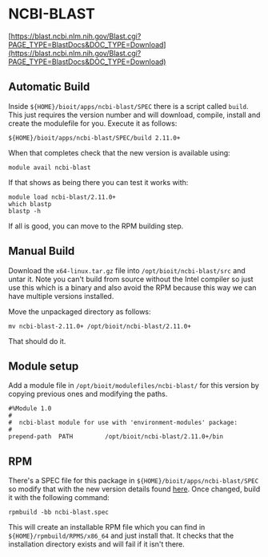 # NCBI-BLAST

[https://blast.ncbi.nlm.nih.gov/Blast.cgi?PAGE_TYPE=BlastDocs&DOC_TYPE=Download](https://blast.ncbi.nlm.nih.gov/Blast.cgi?PAGE_TYPE=BlastDocs&DOC_TYPE=Download)

## Automatic Build

Inside `${HOME}/bioit/apps/ncbi-blast/SPEC` there is a script called `build`. This just requires the version number and will download, compile, install and create the modulefile for you. Execute it as follows:

    ${HOME}/bioit/apps/ncbi-blast/SPEC/build 2.11.0+

When that completes check that the new version is available using:

    module avail ncbi-blast

If that shows as being there you can test it works with:

    module load ncbi-blast/2.11.0+
    which blastp
    blastp -h

If all is good, you can move to the RPM building step.

## Manual Build

Download the `x64-linux.tar.gz` file into `/opt/bioit/ncbi-blast/src` and untar it. Note you can't build from source without the Intel compiler so just use this which is a binary and also avoid the RPM because this way we can have multiple versions installed.

Move the unpackaged directory as follows:

    mv ncbi-blast-2.11.0+ /opt/bioit/ncbi-blast/2.11.0+

That should do it.

## Module setup

Add a module file in `/opt/bioit/modulefiles/ncbi-blast/` for this version by copying previous ones and modifying the paths.

    #%Module 1.0
    #
    #  ncbi-blast module for use with 'environment-modules' package:
    #
    prepend-path  PATH         /opt/bioit/ncbi-blast/2.11.0+/bin

## RPM

There's a SPEC file for this package in `${HOME}/bioit/apps/ncbi-blast/SPEC` so modify that with the new version details found [here](https://www.ncbi.nlm.nih.gov/books/NBK131777/). Once changed, build it with the following command:

    rpmbuild -bb ncbi-blast.spec

This will create an installable RPM file which you can find in `${HOME}/rpmbuild/RPMS/x86_64` and just install that. It checks that the installation directory exists and will fail if it isn't there.
